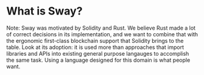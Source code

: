 
# What is Sway?

Note:
  Sway was motivated by Solidity and Rust. We believe Rust made a lot of correct decisions in its implementation,
  and we want to combine that with the ergonomic first-class blockchain support that Solidity brings to the table. 
  Look at its adoption: it is used more than approaches that import libraries and APIs into existing general purpose langauges
  to accomplish the same task. Using a language designed for this domain is what people want.
